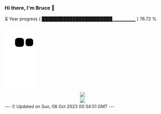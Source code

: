 ### Hi there, I'm Bruce 👋
⏳ Year progress { ███████████████████████▁▁▁▁▁▁▁ } 76.72 %

![](https://raw.githubusercontent.com/Swiftie13st/Swiftie13st/main/assets/github-contribution-grid-snake.svg)


<div align="center"> <img src="https://metrics.lecoq.io/Swiftie13st?template=classic&config.timezone=Asia%2FShanghai"> </div>

<div align="center"> <img src="https://github-readme-streak-stats.herokuapp.com/?user=Swiftie13st" /> </div>
---
⏰ Updated on Sun, 08 Oct 2023 00:34:51 GMT
---


